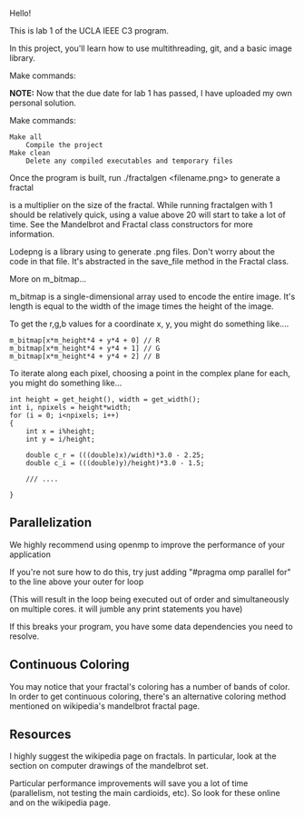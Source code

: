 Hello!

This is lab 1 of the UCLA IEEE C3 program.

In this project, you'll learn how to use multithreading, git, and a basic
image library.

Make commands:

**NOTE:** Now that the due date for lab 1 has passed, I have uploaded my own
personal solution.

Make commands:
  
    Make all
        Compile the project
    Make clean
        Delete any compiled executables and temporary files

Once the program is built, run ./fractalgen <number> <filename.png> to generate a fractal

<number> is a multiplier on the size of the fractal. While running fractalgen with 1 should be relatively quick, using a value above 20 will start to take a lot of time.
See the Mandelbrot and Fractal class constructors for more information.

Lodepng is a library using to generate .png files. Don't worry about the code in that file. It's abstracted in the save_file method in the Fractal class.

More on m_bitmap...

m_bitmap is a single-dimensional array used to encode the entire image. It's length is equal to the width of the image times the height of the image.

To get the r,g,b values for a coordinate x, y, you might do something like....

    m_bitmap[x*m_height*4 + y*4 + 0] // R
    m_bitmap[x*m_height*4 + y*4 + 1] // G
    m_bitmap[x*m_height*4 + y*4 + 2] // B

To iterate along each pixel, choosing a point in the complex plane for each, you might do something like...

    int height = get_height(), width = get_width();
    int i, npixels = height*width;
    for (i = 0; i<npixels; i++)
    {
        int x = i%height;
        int y = i/height;
        
        double c_r = (((double)x)/width)*3.0 - 2.25;
        double c_i = (((double)y)/height)*3.0 - 1.5;

        /// ....

    }


Parallelization
---------------

We highly recommend using openmp to improve the performance of your application

If you're not sure how to do this, try just adding "#pragma omp parallel for" to the line above your outer for loop

(This will result in the loop being executed out of order and simultaneously on multiple cores. it will jumble any print statements you have)

If this breaks your program, you have some data dependencies you need to resolve.

Continuous Coloring
-------------------

You may notice that your fractal's coloring has a number of bands of color. In order to get continuous coloring, there's an alternative coloring method
mentioned on wikipedia's mandelbrot fractal page.

Resources
---------

I highly suggest the wikipedia page on fractals. In particular, look at the section on computer drawings of the mandelbrot set. 

Particular performance improvements will save you a lot of time (parallelism, not testing the main cardioids, etc).  So look for these online and on the wikipedia page.
